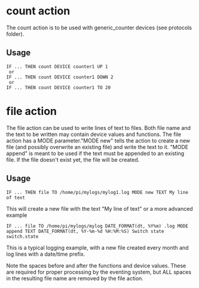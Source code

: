 # count action
The count action is to be used with generic_counter devices (see protocols folder).

## Usage
```
IF ... THEN count DEVICE counter1 UP 1
 or
IF ... THEN count DEVICE counter1 DOWN 2
 or
IF ... THEN count DEVICE counter1 TO 20
```
# file action
The file action can be used to write lines of text to files. 
Both file name and the text to be written may contain device values and functions. 
The file action has a MODE parameter."MODE new" tells the action to create a new file (and possibly overwrite an existing file) and write the text to it. "MODE append" is meant to be used if the text must be appended to an existing file. If the  file doesn't exist yet, the file will be created.

## Usage
```
IF ... THEN file TO /home/pi/mylogs/mylog1.log MODE new TEXT My line of text
```
This will create a new file with the text "My line of text"
or a more advanced example
```
IF ... file TO /home/pi/mylogs/mylog DATE_FORMAT(dt, %Y%m) .log MODE append TEXT DATE_FORMAT(dt, %Y-%m-%d %H:%M:%S) Switch state switch.state
```
This is a typical logging example, with a new file created every month and log lines with a date/time prefix.

Note the spaces before and after the functions and device values. These are required for proper processing by the eventing system, but ALL spaces in the resulting file name are removed by the file action.
